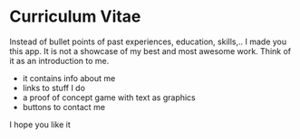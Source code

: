 # Curriculum Vitae

Instead of bullet points of past experiences, education, skills,.. I made you this app.
It is not a showcase of my best and most awesome work.
Think of it as an introduction to me.

- it contains info about me
- links to stuff I do
- a proof of concept game with text as graphics
- buttons to contact me

I hope you like it
